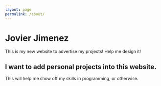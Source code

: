 ```yaml
---
layout: page
permalink: /about/
---
```


# Jovier Jimenez
This is my new website to advertise my projects!
Help me design it!

## I want to add personal projects into this website.
This will help me show off my skills in programming, or otherwise.
